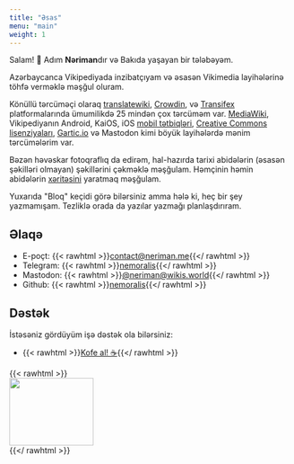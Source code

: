 ```yaml
---
title: "Əsas"
menu: "main"
weight: 1
---
```

Salam! 👋 Adım **Nəriman**dır və Bakıda yaşayan bir tələbəyəm. 


Azərbaycanca Vikipediyada inzibatçıyam və əsasən Vikimedia layihələrinə töhfə verməklə məşğul oluram.

Könüllü tərcüməçi olaraq [translatewiki], [Crowdin], və [Transifex] platformalarında ümumilikdə 25 mindən çox tərcüməm var. [MediaWiki], Vikipediyanın Android, KaiOS, iOS [mobil tətbiqləri], [Creative Commons lisenziyaları], [Gartic.io] və Mastodon kimi böyük layihələrdə mənim tərcümələrim var.

Bəzən həvəskar fotoqraflıq da edirəm, hal-hazırda tarixi abidələrin (əsasən şəkilləri olmayan) şəkillərini çəkməklə məşğulam. Həmçinin həmin abidələrin [xəritəsini] yaratmaq məşğulam.

Yuxarıda "Bloq" keçidi görə bilərsiniz amma hələ ki, heç bir şey yazmamışam. Tezliklə orada da yazılar yazmağı planlaşdırıram.

[translatewiki]: https://translatewiki.net/wiki/User:Nemoralis
[Crowdin]: https://crowdin.com/profile/nemoralis
[Transifex]: https://app.transifex.com/user/profile/NMW03/
[MediaWiki]: https://translatewiki.net/wiki/Translating:MediaWiki
[mobil tətbiqləri]: https://translatewiki.net/wiki/Translating:WikimediaMobile
[Creative Commons lisenziyaları]: https://wiki.creativecommons.org/wiki/Translating_CC_Deeds
[Gartic.io]: https://gartic.io/thanks
[xəritəsini]: https://map.neriman.me/
## Əlaqə

- E-poçt: {{< rawhtml >}}<a href="mailto:contact@neriman.me"><!--email_off-->contact@neriman.me<!--/email_off--></a>{{</ rawhtml >}}
- Telegram: {{< rawhtml >}}<a href="https://t.me/nemoralis">nemoralis</a>{{</ rawhtml >}}
- Mastodon: {{< rawhtml >}}<a href="https://wikis.world/@neriman" rel="me"><!--email_off-->@neriman@wikis.world<!--/email_off--></a>{{</ rawhtml >}}
- Github: {{< rawhtml >}}<a href="https://github.com/nemoralis">nemoralis</a>{{</ rawhtml >}}

## Dəstək
İstəsəniz gördüyüm işə dəstək ola bilərsiniz:
- {{< rawhtml >}}<a href="https://kofe.al/@neriman">Kofe al! ☕</a>{{</ rawhtml >}}


{{< rawhtml >}}
<img src="../images/kofeal.png" width="150px" height="120px" style="display: flex">
{{</ rawhtml >}}